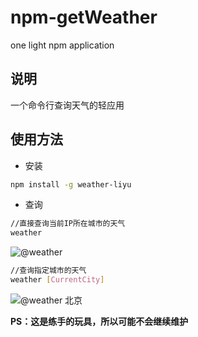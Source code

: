 # npm-getWeather
one light npm application

## 说明
一个命令行查询天气的轻应用

## 使用方法
- 安装
```bash
npm install -g weather-liyu
```
- 查询
```bash
//直接查询当前IP所在城市的天气
weather
```
![@weather](https://ws1.sinaimg.cn/large/889b2f7fgy1fikyhx1oy8j207m03fwee.jpg)

```bash
//查询指定城市的天气
weather [CurrentCity]
```
![@weather 北京](https://ws1.sinaimg.cn/large/889b2f7fgy1fikyizo1p1j207903gjrm.jpg)

**PS：这是练手的玩具，所以可能不会继续维护**